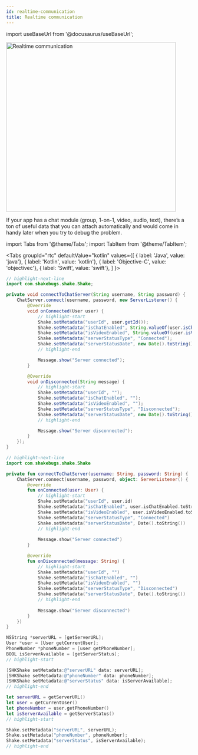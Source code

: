 ```yaml
---
id: realtime-communication
title: Realtime communication
---
```

import useBaseUrl from '@docusaurus/useBaseUrl';

<div class='text--center'>
<img
  alt='Realtime communication'
  src={useBaseUrl('img/docs-realtime-communication@2x.png')}
  width='460'
/>
</div>

If your app has a chat module (group, 1-on-1, video, audio, text), there’s a ton of useful data that you can attach automatically and would come in handy later when you try to debug the problem.

import Tabs from '@theme/Tabs';
import TabItem from '@theme/TabItem';

<Tabs
  groupId="rtc"
  defaultValue="kotlin"
  values={[
    { label: 'Java', value: 'java'},
    { label: 'Kotlin', value: 'kotlin'},
    { label: 'Objective-C', value: 'objectivec'},
    { label: 'Swift', value: 'swift'},
  ]
}>

<TabItem value="java">

```java title="App.java"
// highlight-next-line
import com.shakebugs.shake.Shake;

private void connectToChatServer(String username, String password) {
    ChatServer.connect(username, password, new ServerListener() {
        @Override
        void onConnected(User user) {
            // highlight-start
            Shake.setMetadata("userId", user.getId());
            Shake.setMetadata("isChatEnabled", String.valueOf(user.isChatEnabled()));
            Shake.setMetadata("isVideoEnabled", String.valueOf(user.isVideoEnabled()));
            Shake.setMetadata("serverStatusType", "Connected");
            Shake.setMetadata("serverStatusDate", new Date().toString());
            // highlight-end

            Message.show("Server connected");
        }

        @Override
        void onDisconnected(String message) {
            // highlight-start
            Shake.setMetadata("userId", "");
            Shake.setMetadata("isChatEnabled", "");
            Shake.setMetadata("isVideoEnabled", "");
            Shake.setMetadata("serverStatusType", "Disconnected");
            Shake.setMetadata("serverStatusDate", new Date().toString());
            // highlight-end

            Message.show("Server disconnected");
        }
    });   
}
```

</TabItem>

<TabItem value="kotlin">

```kotlin title="App.kt"
// highlight-next-line
import com.shakebugs.shake.Shake

private fun connectToChatServer(username: String, password: String) {
    ChatServer.connect(username, password, object: ServerListener() {
        @override
        fun onConnected(user: User) {
            // highlight-start
            Shake.setMetadata("userId", user.id)
            Shake.setMetadata("isChatEnabled", user.isChatEnabled.toString())
            Shake.setMetadata("isVideoEnabled", user.isVideoEnabled.toString())
            Shake.setMetadata("serverStatusType", "Connected")
            Shake.setMetadata("serverStatusDate", Date().toString())
            // highlight-end
            
            Message.show("Server connected")
        }

        @override
        fun onDisconnected(message: String) {
            // highlight-start
            Shake.setMetadata("userId", "")
            Shake.setMetadata("isChatEnabled", "")
            Shake.setMetadata("isVideoEnabled", "")
            Shake.setMetadata("serverStatusType", "Disconnected")
            Shake.setMetadata("serverStatusDate", Date().toString())
            // highlight-end
            
            Message.show("Server disconnected")
        }
    })
}
```

</TabItem>

<TabItem value="objectivec">

```objectivec title="App.m"
NSString *serverURL = [getServerURL];
User *user = [User getCurrentUser];
PhoneNumber *phoneNumber = [user getPhoneNumber];
BOOL isServerAvailable = [getServerStatus];
// highlight-start

[SHKShake setMetadata:@"serverURL" data: serverURL];
[SHKShake setMetadata:@"phoneNumber" data: phoneNumber];
[SHKShake setMetadata:@"serverStatus" data: isServerAvailable];
// highlight-end
```

</TabItem>

<TabItem value="swift">

```swift title="App.swift"
let serverURL = getServerURL()
let user = getCurrentUser()
let phoneNumber = user.getPhoneNumber()
let isServerAvailable = getServerStatus()
// highlight-start

Shake.setMetadata("serverURL", serverURL);
Shake.setMetadata("phoneNumber", phoneNumber);
Shake.setMetadata("serverStatus", isServerAvailable);
// highlight-end
```

</TabItem>

</Tabs>
